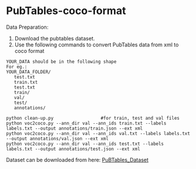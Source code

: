 # PubTables-coco-format
Data Preparation:
   1. Download the pubtables dataset. 
   2. Use the following commands to convert PubTables data from xml to coco format
  
   
   
    YOUR_DATA should be in the following shape 
    For eg.:
    YOUR_DATA_FOLDER/
       test.txt
       train.txt
       test.txt
       train/
       val/
       test/ 
       annotations/
       
    python clean-up.py                  #for train, test and val files
    python voc2coco.py --ann_dir val --ann_ids train.txt --labels labels.txt --output annotations/train.json --ext xml
    python voc2coco.py --ann_dir val --ann_ids val.txt --labels labels.txt --output annotations/val.json --ext xml
    python voc2coco.py --ann_dir val --ann_ids test.txt --labels labels.txt --output annotations/test.json --ext xml
 
 
 
 Dataset can be downloaded from here:
 [PuBTables_Dataset](https://msropendata.com/datasets/505fcbe3-1383-42b1-913a-f651b8b712d3)
